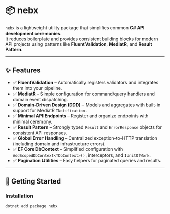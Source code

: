 # 📦 nebx

`nebx` is a lightweight utility package that simplifies common **C# API development ceremonies**.  
It reduces boilerplate and provides consistent building blocks for modern API projects using patterns like **FluentValidation**, **MediatR**, and **Result Pattern**.

---

## ✨ Features

- ✅ **FluentValidation** – Automatically registers validators and integrates them into your pipeline.
- ✅ **MediatR** – Simple configuration for command/query handlers and domain event dispatching.
- ✅ **Domain-Driven Design (DDD)** – Models and aggregates with built-in support for MediatR `INotification`.
- ✅ **Minimal API Endpoints** – Register and organize endpoints with minimal ceremony.
- ✅ **Result Pattern** – Strongly typed `Result` and `ErrorResponse` objects for consistent API responses.
- ✅ **Global Error Handling** – Centralized exception-to-HTTP translation (including domain and infrastructure errors).
- ✅ **EF Core DbContext** – Simplified configuration with `AddScopedDbContext<TDbContext>()`, interceptors, and `IUnitOfWork`.
- ✅ **Pagination Utilities** – Easy helpers for paginated queries and results.

---

## 🚀 Getting Started

### Installation

```bash
dotnet add package nebx
